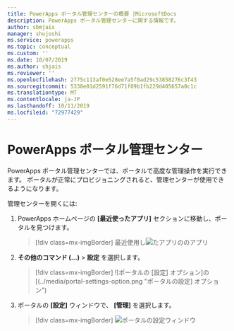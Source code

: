 ```yaml
---
title: PowerApps ポータル管理センターの概要 |MicrosoftDocs
description: PowerApps ポータル管理センターに関する情報です。
author: sbmjais
manager: shujoshi
ms.service: powerapps
ms.topic: conceptual
ms.custom: ''
ms.date: 10/07/2019
ms.author: shjais
ms.reviewer: ''
ms.openlocfilehash: 2775c113af0e528ee7a5f0ad29c53858276c3f43
ms.sourcegitcommit: 5338e01d2591f76d71f09b1fb229d405657a0c1c
ms.translationtype: MT
ms.contentlocale: ja-JP
ms.lasthandoff: 10/11/2019
ms.locfileid: "72977429"
---
```

# <a name="powerapps-portals-admin-center"></a>PowerApps ポータル管理センター

PowerApps ポータル管理センターでは、ポータルで高度な管理操作を実行できます。 ポータルが正常にプロビジョニングされると、管理センターが使用できるようになります。

管理センターを開くには:

1. PowerApps ホームページの **[最近使ったアプリ]** セクションに移動し、ポータルを見つけます。

    > [!div class=mx-imgBorder]
    > 最近使用し![たアプリの](../media/recent-apps.png "最近")のアプリ  

2. **その他のコマンド (...)**  > **設定** を選択します。

    > [!div class=mx-imgBorder]
    > ![ポータルの [設定] オプション]の [(../media/portal-settings-option.png "ポータルの設定] オプション")

3. ポータルの **[設定]** ウィンドウで、 **[管理]** を選択します。

    > [!div class=mx-imgBorder]
    > ![ポータルの設定ウィンドウ](../media/portal-settings-admin.png "ポータルの設定ウィンドウ")  